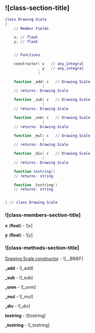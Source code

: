 ## ![class-section-title]


```lua
class Drawing.Scale
{
    // Member Fields

    x; // float
    y; // float


    // Functions

    constructor( x   // any_integral
               , y   // any_integral
               )

    function _add( c   // Drawing.Scale
                 )
    // returns: Drawing.Scale

    function _sub( c   // Drawing.Scale
                 )
    // returns: Drawing.Scale

    function _unm( c   // Drawing.Scale
                 )
    // returns: Drawing.Scale

    function _mul( c   // Drawing.Scale
                 )
    // returns: Drawing.Scale

    function _div( c   // Drawing.Scale
                 )
    // returns: Drawing.Scale

    function tostring()
    // returns: string

    function _tostring()
    // returns: string


} // class Drawing.Scale
```



### ![class-members-section-title]

**x** (**float**) - ![x]

**y** (**float**) - ![y]


### ![class-methods-section-title]


[Drawing.Scale.constructor](../Drawing/Scale/constructor.md) - ![__BRIEF]


**_add** - ![_add]


**_sub** - ![_sub]


**_unm** - ![_unm]


**_mul** - ![_mul]


**_div** - ![_div]


**tostring** - ![tostring]


**_tostring** - ![_tostring]


